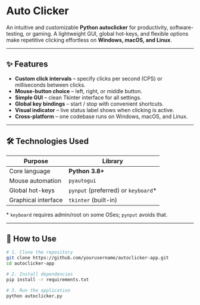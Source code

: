 # Auto Clicker

An intuitive and customizable **Python autoclicker** for productivity, software-testing, or gaming. A lightweight GUI, global hot-keys, and flexible options make repetitive clicking effortless on **Windows, macOS, and Linux**.

---

## ✨ Features

- **Custom click intervals** – specify clicks per second (CPS) or milliseconds between clicks.  
- **Mouse-button choice** – left, right, or middle button.  
- **Simple GUI** – clean Tkinter interface for all settings.  
- **Global key bindings** – start / stop with convenient shortcuts.  
- **Visual indicator** – live status label shows when clicking is active.  
- **Cross-platform** – one codebase runs on Windows, macOS, and Linux.

---

## 🛠  Technologies Used

| Purpose                | Library |
|------------------------|---------|
| Core language          | **Python 3.8+** |
| Mouse automation       | `pyautogui` |
| Global hot-keys        | `pynput` (preferred) or `keyboard`* |
| Graphical interface    | `tkinter` (built-in) |

\* `keyboard` requires admin/root on some OSes; `pynput` avoids that.

---

## 🚀 How to Use

```bash
# 1. Clone the repository
git clone https://github.com/yourusername/autoclicker-app.git
cd autoclicker-app

# 2. Install dependencies
pip install -r requirements.txt

# 3. Run the application
python autoclicker.py


